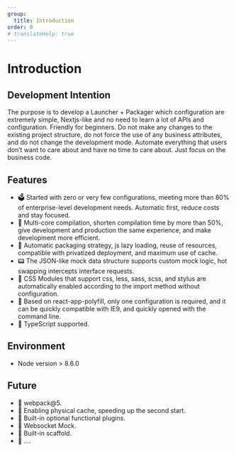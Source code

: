 ```yaml
---
group:
  title: Introduction
order: 0
# translateHelp: true
---
```


# <strong>Introduction</strong>

## <strong>Development Intention</strong>

The purpose is to develop a Launcher + Packager which configuration are extremely simple, Nextjs-like and no need to learn a lot of APIs and configuration. Friendly for beginners. Do not make any changes to the existing project structure, do not force the use of any business attributes, and do not change the development mode. Automate everything that users don’t want to care about and have no time to care about. Just focus on the business code.

## <strong>Features</strong>

- 🗳️ Started with zero or very few configurations, meeting more than 80% of enterprise-level development needs. Automatic first, reduce costs and stay focused.
- 🚄 Multi-core compilation, shorten compilation time by more than 50%, give development and production the same experience, and make development more efficient.
- 🤖 Automatic packaging strategy, js lazy loading, reuse of resources, compatible with privatized deployment, and maximum use of cache.
- 📟 The JSON-like mock data structure supports custom mock logic, hot swapping intercepts interface requests.
- 📝 CSS Modules that support css, less, sass, scss, and stylus are automatically enabled according to the import method without configuration.
- 🧱 Based on react-app-polyfill, only one configuration is required, and it can be quickly compatible with IE9, and quickly opened with the command line.
- 👕 TypeScript supported.

## <strong>Environment</strong>

- Node version > 8.6.0

## <strong>Future</strong>

- 🤩 webpack@5.
- 🤩 Enabling physical cache, speeding up the second start.
- 🤩 Built-in optional functional plugins.
- 🤩 Websocket Mock.
- 🤩 Built-in scaffold.
- 🤩 ....
